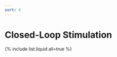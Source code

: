 ```yaml
---
sort: 4
---
```


# Closed-Loop Stimulation
<!---
```
{% raw %}{% include list.liquid all=true %}{% endraw %}
```
--->

{% include list.liquid all=true %}
